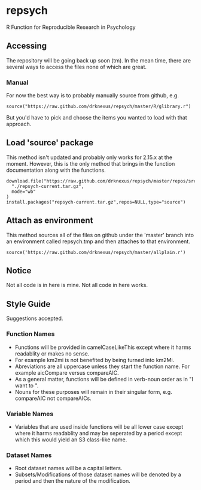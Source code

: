 repsych
=======

R Function for Reproducible Research in Psychology

## Accessing
The repository will be going back up soon (tm).  In the mean time, there are several ways to access the files none of which are great.

### Manual
For now the best way is to probably manually source from github, e.g.
```
source("https://raw.github.com/drknexus/repsych/master/R/glibrary.r")
```
But you'd have to pick and choose the items you wanted to load with that approach.

## Load 'source' package
This method isn't updated and probably only works for 2.15.x at the moment.  However, this is the only method that brings in the function documentation along with the functions.
```
download.file("https://raw.github.com/drknexus/repsych/master/repos/src/contrib/repsych_3.0.0.2.tar.gz",
  "./repsych-current.tar.gz",
  mode="wb"
)
install.packages("repsych-current.tar.gz",repos=NULL,type="source")
```

## Attach as environment
This method sources all of the files on github under the 'master' branch into an environment called repsych.tmp and then attaches to that environment.
```
source('https://raw.github.com/drknexus/repsych/master/allplain.r')
```

## Notice
Not all code is in here is mine.  Not all code in here works.

## Style Guide
Suggestions accepted.
### Function Names
* Functions will be provided in camelCaseLikeThis except where it harms readablity or makes no sense.
* For example km2mi is not benefited by being turned into km2Mi.
* Abreviations are all uppercase unless they start the function name.  For example aicCompare versus compareAIC.
* As a general matter, functions will be defined in verb-noun order as in "I want to <verb> <noun>".
* Nouns for these purposes will remain in their singular form, e.g. compareAIC not compareAICs.

### Variable Names
* Variables that are used inside functions will be all lower case except where it harms readablity and may be seperated by a period except which this would yield an S3 class-like name.

### Dataset Names
* Root dataset names will be a capital letters.
* Subsets/Modifications of those dataset names will be denoted by a period and then the nature of the modification.




